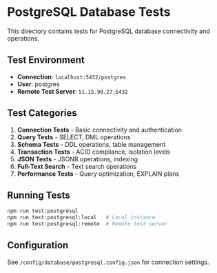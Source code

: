 # PostgreSQL Database Tests

This directory contains tests for PostgreSQL database connectivity and operations.

## Test Environment

- **Connection**: `localhost:5432/postgres`
- **User**: postgres
- **Remote Test Server**: `51.15.90.27:5432`

## Test Categories

1. **Connection Tests** - Basic connectivity and authentication
2. **Query Tests** - SELECT, DML operations
3. **Schema Tests** - DDL operations, table management
4. **Transaction Tests** - ACID compliance, isolation levels
5. **JSON Tests** - JSONB operations, indexing
6. **Full-Text Search** - Text search operations
7. **Performance Tests** - Query optimization, EXPLAIN plans

## Running Tests

```bash
npm run test:postgresql
npm run test:postgresql:local   # Local instance
npm run test:postgresql:remote  # Remote test server
```

## Configuration

See `/config/database/postgresql.config.json` for connection settings.
